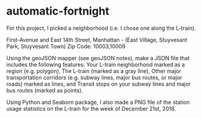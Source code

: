 # automatic-fortnight
For this project, I picked a neighborhood (i.e. I chose one along the L-train).

First-Avenue and East 14th Street, Manhattan - (East Village, Stuyvesant Park, Stuyvesant Town)
Zip Code: 10003,10009

  Using the geoJSON mapper (see geoJSON notes), make a JSON file that includes the following features:
Your L-train neighborhood marked as a region (e.g. polygon),
The L-train (marked as a gray line),
Other major transportation corridors (e.g. subway lines, major bus routes, or major roads) marked as lines, and
Transit stops on your subway lines and major bus routes (marked as points).

  Using Python and Seaborn package, I also made a PNG file of the station usage statistics on the L-train for the week of December 21st, 2018. 

